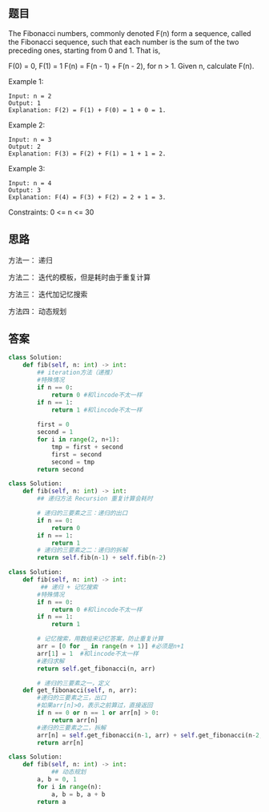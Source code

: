 ## 题目
The Fibonacci numbers, commonly denoted F(n) form a sequence, called the Fibonacci sequence, such that each number is the sum of the two preceding ones, starting from 0 and 1. That is,

F(0) = 0, F(1) = 1
F(n) = F(n - 1) + F(n - 2), for n > 1.
Given n, calculate F(n).

Example 1:
```
Input: n = 2
Output: 1
Explanation: F(2) = F(1) + F(0) = 1 + 0 = 1.
```
Example 2:
```
Input: n = 3
Output: 2
Explanation: F(3) = F(2) + F(1) = 1 + 1 = 2.
```
Example 3:
```
Input: n = 4
Output: 3
Explanation: F(4) = F(3) + F(2) = 2 + 1 = 3.
```
Constraints:
0 <= n <= 30
## 思路
方法一：
递归

方法二：
迭代的模板，但是耗时由于重复计算

方法三：
迭代加记忆搜索

方法四：
动态规划

## 答案
```python
class Solution:
    def fib(self, n: int) -> int:
        ## iteration方法（递推）
        #特殊情况
        if n == 0:
            return 0 #和lincode不太一样  
        if n == 1:
            return 1 #和lincode不太一样  
        
        first = 0
        second = 1
        for i in range(2, n+1):
            tmp = first + second
            first = second
            second = tmp
        return second

```
```python
class Solution:
    def fib(self, n: int) -> int:
        ## 递归方法 Recursion 重复计算会耗时

        # 递归的三要素之三：递归的出口
        if n == 0:
            return 0
        if n == 1:
            return 1
        # 递归的三要素之二：递归的拆解
        return self.fib(n-1) + self.fib(n-2)


```
```python
class Solution:
    def fib(self, n: int) -> int:
         ## 递归 + 记忆搜索
        #特殊情况
        if n == 0:
            return 0 #和lincode不太一样  
        if n == 1:
            return 1

        # 记忆搜索，用数组来记忆答案，防止重复计算
        arr = [0 for _ in range(n + 1)] #必须是n+1
        arr[1] = 1  #和lincode不太一样
        #递归求解
        return self.get_fibonacci(n, arr)

        # 递归的三要素之一，定义
    def get_fibonacci(self, n, arr):
        #递归的三要素之三，出口
        #如果arr[n]>0，表示之前算过，直接返回
        if n == 0 or n == 1 or arr[n] > 0:
            return arr[n]
        #递归的三要素之二，拆解
        arr[n] = self.get_fibonacci(n-1, arr) + self.get_fibonacci(n-2, arr)
        return arr[n]


```
```python
class Solution:
    def fib(self, n: int) -> int:
            ## 动态规划    
        a, b = 0, 1
        for i in range(n):
            a, b = b, a + b
        return a


```
